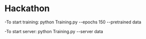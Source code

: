 # Hackathon

-To start training:  python Training.py --epochs 150 --pretrained data

-To start server: python Training.py --server data
